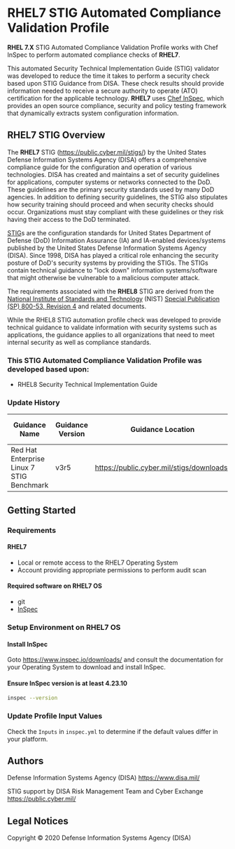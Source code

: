 # RHEL7 STIG Automated Compliance Validation Profile

<b>RHEL 7.X</b> STIG Automated Compliance Validation Profile works with Chef InSpec to perform automated compliance checks of <b>RHEL7</b>.

This automated Security Technical Implementation Guide (STIG) validator was developed to reduce the time it takes to perform a security check based upon STIG Guidance from DISA. These check results should provide information needed to receive a secure authority to operate (ATO) certification for the applicable technology.
<b>RHEL7</b> uses [Chef InSpec](https://github.com/chef/inspec), which provides an open source compliance, security and policy testing framework that dynamically extracts system configuration information.

## RHEL7 STIG Overview

The <b>RHEL7</b> STIG (https://public.cyber.mil/stigs/) by the United States Defense Information Systems Agency (DISA) offers a comprehensive compliance guide for the configuration and operation of various technologies.
DISA has created and maintains a set of security guidelines for applications, computer systems or networks connected to the DoD. These guidelines are the primary security standards used by many DoD agencies. In addition to defining security guidelines, the STIG also stipulates how security training should proceed and when security checks should occur. Organizations must stay compliant with these guidelines or they risk having their access to the DoD terminated.

[STIG](https://en.wikipedia.org/wiki/Security_Technical_Implementation_Guide)s are the configuration standards for United States Department of Defense (DoD) Information Assurance (IA) and IA-enabled devices/systems published by the United States Defense Information Systems Agency (DISA). Since 1998, DISA has played a critical role enhancing the security posture of DoD's security systems by providing the STIGs. The STIGs contain technical guidance to "lock down" information systems/software that might otherwise be vulnerable to a malicious computer attack.

The requirements associated with the <b>RHEL8</b> STIG are derived from the [National Institute of Standards and Technology](https://en.wikipedia.org/wiki/National_Institute_of_Standards_and_Technology) (NIST) [Special Publication (SP) 800-53, Revision 4](https://en.wikipedia.org/wiki/NIST_Special_Publication_800-53) and related documents.

While the RHEL8 STIG automation profile check was developed to provide technical guidance to validate information with security systems such as applications, the guidance applies to all organizations that need to meet internal security as well as compliance standards.

### This STIG Automated Compliance Validation Profile was developed based upon:

- RHEL8 Security Technical Implementation Guide

### Update History

| Guidance Name                             | Guidance Version | Guidance Location                         | Profile Version | Profile Release Date | STIG EOL | Profile EOL |
| ----------------------------------------- | ---------------- | ----------------------------------------- | --------------- | -------------------- | -------- | ----------- |
| Red Hat Enterprise Linux 7 STIG Benchmark | v3r5             | https://public.cyber.mil/stigs/downloads/ | 1.0.0           | NA                   | NA       | NA          |

## Getting Started

### Requirements

#### RHEL7

- Local or remote access to the RHEL7 Operating System
- Account providing appropriate permissions to perform audit scan

#### Required software on RHEL7 OS

- git
- [InSpec](https://www.chef.io/products/chef-inspec/)

### Setup Environment on RHEL7 OS

#### Install InSpec

Goto https://www.inspec.io/downloads/ and consult the documentation for your Operating System to download and install InSpec.

#### Ensure InSpec version is at least 4.23.10

```sh
inspec --version
```

### Update Profile Input Values

Check the `Inputs` in `inspec.yml` to determine if the default values differ in your platform.

## Authors

Defense Information Systems Agency (DISA) https://www.disa.mil/

STIG support by DISA Risk Management Team and Cyber Exchange https://public.cyber.mil/

## Legal Notices

Copyright © 2020 Defense Information Systems Agency (DISA)
